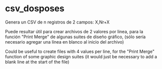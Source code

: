 # csv_dosposes

Genera un CSV de n registros de 2 campos: X,Nr+X

Puede resultar útil para crear archivos de 2 valores por linea, para la función "Print Merge" de algunas suites de diseño gráfico,
(sólo sería necesario agregar una línea en blanco al inicio del archivo)

Could be useful to create files with 4 values per line, for the "Print Merge" function of some graphic design suites
(it would just be necessary to add a blank line at the start of the file)

